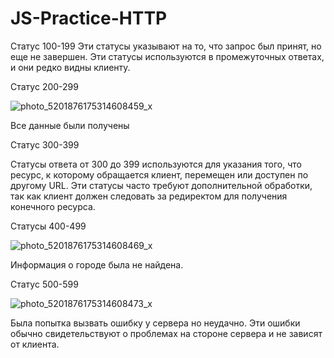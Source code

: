 # JS-Practice-HTTP
Статус 100-199
Эти статусы указывают на то, что запрос был принят, но еще не завершен. Эти статусы используются в промежуточных ответах, и они редко видны клиенту.

Статус 200-299

![photo_5201876175314608459_x](https://github.com/RomanSmol/JS-Practice-HTTP/assets/145378903/3ad6e2ce-491f-42c7-a073-e03621bda4fc)

Все данные были получены

Статус 300-399

Статусы ответа от 300 до 399 используются для указания того, что ресурс, к которому обращается клиент, перемещен или доступен по другому URL. Эти статусы часто требуют дополнительной обработки, так как клиент должен следовать за редиректом для получения конечного ресурса.

Статусы 400-499

![photo_5201876175314608469_x](https://github.com/RomanSmol/JS-Practice-HTTP/assets/145378903/b8e26e21-64cf-4a3e-80e5-12e0ccc072f3)

Информация о городе была не найдена.

Статус 500-599

![photo_5201876175314608473_x](https://github.com/RomanSmol/JS-Practice-HTTP/assets/145378903/35866107-119a-42a2-bee5-4da3afcc15f5)

Была попытка вызвать ошибку у сервера но неудачно. Эти ошибки обычно свидетельствуют о проблемах на стороне сервера и не зависят от клиента.
